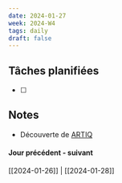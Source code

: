 ```yaml
---
date: 2024-01-27
week: 2024-W4
tags: daily
draft: false 
---
```


## Tâches planifiées

- [ ] 

## Notes

- Découverte de [ARTIQ](https://m-labs.hk/artiq/manual/introduction.html)

#### Jour précédent - suivant 
[[2024-01-26]] | [[2024-01-28]]
